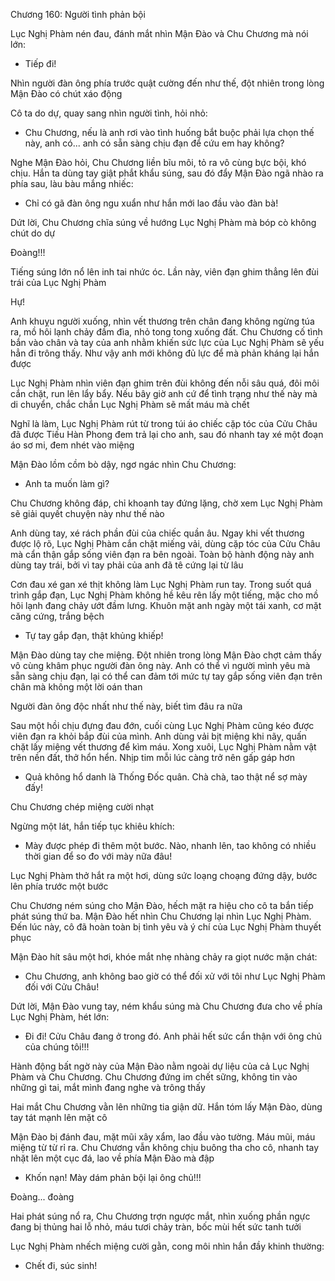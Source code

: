 




Chương 160: Người tình phản bội

Lục Nghị Phàm nén đau, đánh mắt nhìn Mận Đào và Chu Chương mà nói lớn:

- Tiếp đi!

Nhìn người đàn ông phía trước quật cường đến như thế, đột nhiên trong lòng Mận Đào có chút xáo động

Cô ta do dự, quay sang nhìn người tình, hỏi nhỏ:

- Chu Chương, nếu là anh rơi vào tình huống bắt buộc phải lựa chọn thế này, anh có... anh có sẵn sàng chịu đạn để cứu em hay không?

Nghe Mận Đào hỏi, Chu Chương liền bĩu môi, tỏ ra vô cùng bực bội, khó chịu. Hắn ta dùng tay giật phắt khẩu súng, sau đó đẩy Mận Đào ngã nhào ra phía sau, làu bàu mắng nhiếc:

- Chỉ có gã đàn ông ngu xuẩn như hắn mới lao đầu vào đàn bà!

Dứt lời, Chu Chương chĩa súng về hướng Lục Nghị Phàm mà bóp cò không chút do dự


Đoàng!!!

Tiếng súng lớn nổ lên inh tai nhức óc. Lần này, viên đạn ghim thẳng lên đùi trái của Lục Nghị Phàm

Hự!

Anh khuỵu người xuống, nhìn vết thương trên chân đang không ngừng túa ra, mồ hôi lạnh chảy đầm đìa, nhỏ tong tong xuống đất. Chu Chương cố tình bắn vào chân và tay của anh nhằm khiến sức lực của Lục Nghị Phàm sẽ yếu hẳn đi trông thấy. Như vậy anh mới không đủ lực để mà phản kháng lại hắn được

Lục Nghị Phàm nhìn viên đạn ghim trên đùi không đến nỗi sâu quá, đôi môi cắn chặt, run lên lẩy bẩy. Nếu bây giờ anh cứ để tình trạng như thế này mà di chuyển, chắc chắn Lục Nghị Phàm sẽ mất máu mà chết

Nghĩ là làm, Lục Nghị Phàm rút từ trong túi áo chiếc cặp tóc của Cửu Châu đã được Tiếu Hàn Phong đem trả lại cho anh, sau đó nhanh tay xé một đoạn áo sơ mi, đem nhét vào miệng

Mận Đào lồm cồm bò dậy, ngơ ngác nhìn Chu Chương:

- Anh ta muốn làm gì?

Chu Chương không đáp, chỉ khoanh tay đứng lặng, chờ xem Lục Nghị Phàm sẽ giải quyết chuyện này như thế nào

Anh dùng tay, xé rách phần đùi của chiếc quần âu. Ngay khi vết thương được lộ rõ, Lục Nghị Phàm cắn chặt miếng vải, dùng cặp tóc của Cửu Châu mà cẩn thận gắp sống viên đạn ra bên ngoài. Toàn bộ hành động này anh dùng tay trái, bởi vì tay phải của anh đã tê cứng lại từ lâu

Cơn đau xé gan xé thịt không làm Lục Nghị Phàm run tay. Trong suốt quá trình gắp đạn, Lục Nghị Phàm không hề kêu rên lấy một tiếng, mặc cho mồ hôi lạnh đang chảy ướt đầm lưng. Khuôn mặt anh ngày một tái xanh, cơ mặt căng cứng, trắng bệch

- Tự tay gắp đạn, thật khủng khiếp!

Mận Đào dùng tay che miệng. Đột nhiên trong lòng Mận Đào chợt cảm thấy vô cùng khâm phục người đàn ông này. Anh có thể vì người mình yêu mà sẵn sàng chịu đạn, lại có thể can đảm tới mức tự tay gắp sống viên đạn trên chân mà không một lời oán than


Người đàn ông độc nhất như thế này, biết tìm đâu ra nữa

Sau một hồi chịu đựng đau đớn, cuối cùng Lục Nghị Phàm cũng kéo được viên đạn ra khỏi bắp đùi của mình. Anh dùng vải bịt miệng khi nãy, quấn chặt lấy miệng vết thương để kìm máu. Xong xuôi, Lục Nghị Phàm nằm vật trên nền đất, thở hổn hển. Nhịp tim mỗi lúc càng trở nên gấp gáp hơn

- Quả không hổ danh là Thống Đốc quân. Chà chà, tao thật nể sợ mày đấy!

Chu Chương chép miệng cười nhạt

Ngừng một lát, hắn tiếp tục khiêu khích:

- Mày được phép đi thêm một bước. Nào, nhanh lên, tao không có nhiều thời gian để so đo với mày nữa đâu!

Lục Nghị Phàm thở hắt ra một hơi, dùng sức loạng choạng đứng dậy, bước lên phía trước một bước

Chu Chương ném súng cho Mận Đào, hếch mặt ra hiệu cho cô ta bắn tiếp phát súng thứ ba. Mận Đào hết nhìn Chu Chương lại nhìn Lục Nghị Phàm. Đến lúc này, cô đã hoàn toàn bị tình yêu và ý chí của Lục Nghị Phàm thuyết phục

Mận Đào hít sâu một hơi, khóe mắt nhẹ nhàng chảy ra giọt nước mặn chát:

- Chu Chương, anh không bao giờ có thể đối xử với tôi như Lục Nghị Phàm đối với Cửu Châu!

Dứt lời, Mận Đào vung tay, ném khẩu súng mà Chu Chương đưa cho về phía Lục Nghị Phàm, hét lớn:

- Đi đi! Cửu Châu đang ở trong đó. Anh phải hết sức cẩn thận với ông chủ của chúng tôi!!!

Hành động bất ngờ này của Mận Đào nằm ngoài dự liệu của cả Lục Nghị Phàm và Chu Chương. Chu Chương đứng im chết sững, không tin vào những gì tai, mắt mình đang nghe và trông thấy

Hai mắt Chu Chương vằn lên những tia giận dữ. Hắn tóm lấy Mận Đào, dùng tay tát mạnh lên mặt cô

Mận Đào bị đánh đau, mặt mũi xây xẩm, lao đầu vào tường. Máu mũi, máu miệng từ từ rỉ ra. Chu Chương vẫn không chịu buông tha cho cô, nhanh tay nhặt lên một cục đá, lao về phía Mận Đào mà đập

- Khốn nạn! Mày dám phản bội lại ông chủ!!!

Đoàng... đoàng

Hai phát súng nổ ra, Chu Chương trợn ngược mắt, nhìn xuống phần ngực đang bị thủng hai lỗ nhỏ, máu tươi chảy tràn, bốc mùi hết sức tanh tưởi

Lục Nghị Phàm nhếch miệng cười gằn, cong môi nhìn hắn đầy khinh thường:

- Chết đi, súc sinh!




